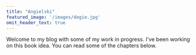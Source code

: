 ```yaml
---
title: "Angielski"
featured_image: '/images/degie.jpg'
omit_header_text: true
---
```

Welcome to my blog with some of my work in progress. I've been working on this book idea. You can read some of the chapters below.
